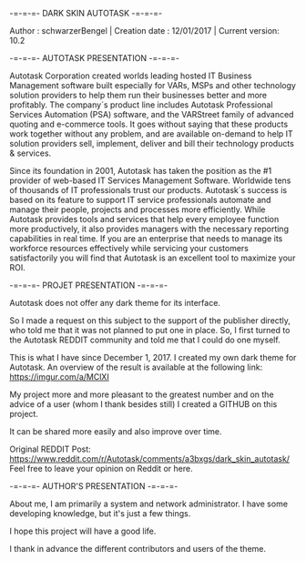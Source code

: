 -=-=-=- DARK SKIN AUTOTASK -=-=-=- 

Author : schwarzerBengel | Creation date : 12/01/2017 | Current version: 10.2

-=-=-=- AUTOTASK PRESENTATION -=-=-=- 

Autotask Corporation created worlds leading hosted IT Business Management software built especially for VARs, MSPs and other technology solution providers to help them run their businesses better and more profitably. The company´s product line includes Autotask Professional Services Automation (PSA) software, and the VARStreet family of advanced quoting and e-commerce tools.  It goes without saying that these products work together without any problem, and are available on-demand to help IT solution providers sell, implement, deliver and bill their technology products & services.

Since its foundation in 2001, Autotask has taken the position as the #1 provider of web-based IT Services Management Software. Worldwide tens of thousands of IT professionals trust our products.  Autotask´s success is based on its feature to support IT service professionals automate and manage their people, projects and processes more efficiently. While Autotask provides tools and services that help every employee function more productively, it also provides managers with the necessary  reporting capabilities in real time. If you are an enterprise that needs to manage its workforce resources effectively while servicing your customers satisfactorily you will find that Autotask is an excellent tool to maximize your ROI.

-=-=-=- PROJET PRESENTATION -=-=-=-

Autotask does not offer any dark theme for its interface.

So I made a request on this subject to the support of the publisher directly, who told me that it was not planned to put one in place. So, I first turned to the Autotask REDDIT community and told me that I could do one myself.

This is what I have since December 1, 2017. I created my own dark theme for Autotask. An overview of the result is available at the following link: https://imgur.com/a/MClXI

My project more and more pleasant to the greatest number and on the advice of a user (whom I thank besides still) I created a GITHUB on this project.

It can be shared more easily and also improve over time.

Original REDDIT Post: https://www.reddit.com/r/Autotask/comments/a3bxgs/dark_skin_autotask/
Feel free to leave your opinion on Reddit or here.

-=-=-=- AUTHOR'S PRESENTATION -=-=-=-

About me, I am primarily a system and network administrator.
I have some developing knowledge, but it's just a few things.

I hope this project will have a good life.

I thank in advance the different contributors and users of the theme.
